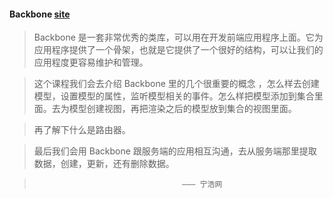 #### Backbone [site](http://backbonejs.org/)

> Backbone 是一套非常优秀的类库，可以用在开发前端应用程序上面。它为应用程序提供了一个骨架，也就是它提供了一个很好的结构，可以让我们的应用程度更容易维护和管理。

> 这个课程我们会去介绍 Backbone 里的几个很重要的概念 ，怎么样去创建模型，设置模型的属性，监听模型相关的事件。怎么样把模型添加到集合里面。去为模型创建视图，再把渲染之后的模型放到集合的视图里面。

> 再了解下什么是路由器。

> 最后我们会用 Backbone 跟服务端的应用相互沟通，去从服务端那里提取数据，创建，更新，还有删除数据。

>                                      ——— 宁浩网
